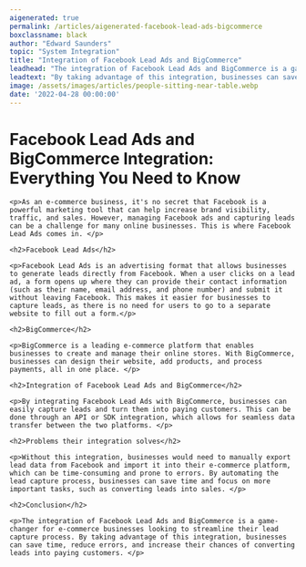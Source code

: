 ```yaml
---
aigenerated: true
permalink: /articles/aigenerated-facebook-lead-ads-bigcommerce
boxclassname: black
author: "Edward Saunders"
topic: "System Integration"
title: "Integration of Facebook Lead Ads and BigCommerce"
leadhead: "The integration of Facebook Lead Ads and BigCommerce is a game-changer for e-commerce businesses looking to streamline their lead capture process"
leadtext: "By taking advantage of this integration, businesses can save time, reduce errors, and increase their chances of converting leads into paying customers."
image: /assets/images/articles/people-sitting-near-table.webp
date: '2022-04-28 00:00:00'
---
```

<div class="arttext">	<h1>Facebook Lead Ads and BigCommerce Integration: Everything You Need to Know</h1>

	<p>As an e-commerce business, it's no secret that Facebook is a powerful marketing tool that can help increase brand visibility, traffic, and sales. However, managing Facebook ads and capturing leads can be a challenge for many online businesses. This is where Facebook Lead Ads comes in. </p>

	<h2>Facebook Lead Ads</h2>

	<p>Facebook Lead Ads is an advertising format that allows businesses to generate leads directly from Facebook. When a user clicks on a lead ad, a form opens up where they can provide their contact information (such as their name, email address, and phone number) and submit it without leaving Facebook. This makes it easier for businesses to capture leads, as there is no need for users to go to a separate website to fill out a form.</p>

	<h2>BigCommerce</h2>

	<p>BigCommerce is a leading e-commerce platform that enables businesses to create and manage their online stores. With BigCommerce, businesses can design their website, add products, and process payments, all in one place. </p>

	<h2>Integration of Facebook Lead Ads and BigCommerce</h2>

	<p>By integrating Facebook Lead Ads with BigCommerce, businesses can easily capture leads and turn them into paying customers. This can be done through an API or SDK integration, which allows for seamless data transfer between the two platforms. </p>

	<h2>Problems their integration solves</h2>

	<p>Without this integration, businesses would need to manually export lead data from Facebook and import it into their e-commerce platform, which can be time-consuming and prone to errors. By automating the lead capture process, businesses can save time and focus on more important tasks, such as converting leads into sales. </p>

	<h2>Conclusion</h2>

	<p>The integration of Facebook Lead Ads and BigCommerce is a game-changer for e-commerce businesses looking to streamline their lead capture process. By taking advantage of this integration, businesses can save time, reduce errors, and increase their chances of converting leads into paying customers. </p>
</div>